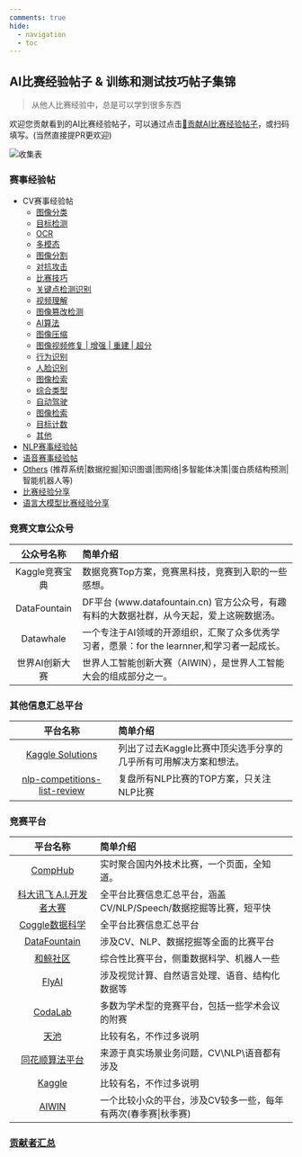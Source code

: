 ```yaml
---
comments: true
hide:
  - navigation
  - toc
---
```


## AI比赛经验帖子 & 训练和测试技巧帖子集锦

> 从他人比赛经验中，总是可以学到很多东西

欢迎您贡献看到的AI比赛经验帖子，可以通过点击[🌈贡献AI比赛经验帖子](https://www.wjx.cn/vm/PRivSRh.aspx#)，或扫码填写。(当然直接提PR更欢迎)

![收集表](https://user-images.githubusercontent.com/28639377/222939092-5e118d92-0010-4ee1-870a-5891d6b07e66.png?width=15vw)

### 赛事经验帖

- CV赛事经验帖
    - [图像分类](./CV/图像分类.md)
    - [目标检测](./CV/目标检测.md)
    - [OCR](./CV/OCR.md)
    - [多模态](./CV/多模态.md)
    - [图像分割](./CV/图像分割.md)
    - [对抗攻击](./CV/对抗攻击.md)
    - [比赛技巧](./CV/比赛技巧.md)
    - [关键点检测识别](./CV/关键点检测识别.md)
    - [视频理解](./CV/视频理解.md)
    - [图像篡改检测](./CV/图像篡改检测.md)
    - [AI算法](./CV/AI算法.md)
    - [图像压缩](./CV/图像压缩.md)
    - [图像视频修复 | 增强 | 重建 | 超分](./CV/图像视频修复_增强_重建_超分.md)
    - [行为识别](./CV/行为识别.md)
    - [人脸识别](./CV/人脸识别.md)
    - [图像检索](./CV/图像检索.md)
    - [综合类型](./CV/综合类型.md)
    - [自动驾驶](./CV/自动驾驶.md)
    - [图像检索](./CV/图像检索.md)
    - [目标计数](./CV/目标计数.md)
    - [其他](./CV/其他.md)
- [NLP赛事经验帖](./NLP.md)
- [语音赛事经验帖](./Speech.md)
- [Others](./Others.md) (推荐系统|数据挖掘|知识图谱|图网络|多智能体决策|蛋白质结构预测|智能机器人等)
- [比赛经验分享](./Interview.md)
- [语言大模型比赛经验分享](./LLM.md)

### 竞赛文章公众号

| **公众号名称** | **简单介绍** |
|:---:|:---|
|Kaggle竞赛宝典| 数据竞赛Top方案，竞赛黑科技，竞赛到入职的一些感想。|
| DataFountain | DF平台 \(www\.datafountain\.cn\) 官方公众号，有趣有料的大数据社群，从今天起，爱上这碗数据汤。|
| Datawhale | 一个专注于AI领域的开源组织，汇聚了众多优秀学习者，愿景：for the learnner,和学习者一起成长。|
| 世界AI创新大赛 | 世界人工智能创新大赛（AIWIN），是世界人工智能大会的组成部分之一。|

### 其他信息汇总平台

| **平台名称** | **简单介绍** |
|:---:|:---|
|[Kaggle Solutions](https://farid.one/kaggle-solutions/)|列出了过去Kaggle比赛中顶尖选手分享的几乎所有可用解决方案和想法。|
|[nlp-competitions-list-review](https://github.com/zhpmatrix/nlp-competitions-list-review)|复盘所有NLP比赛的TOP方案，只关注NLP比赛|

### 竞赛平台

| **平台名称** | **简单介绍** |
|:---:|:---|
|[CompHub](https://comphub.notion.site/comphub/CompHub-c353e310c8f84846ace87a13221637e8) | 实时聚合国内外技术比赛，一个页面，全知道。 |
|[科大讯飞 A\.I\.开发者大赛](https://challenge.xfyun.cn/) | 全平台比赛信息汇总平台，涵盖CV/NLP/Speech/数据挖掘等比赛，短平快 |
| [Coggle数据科学](https://coggle.club/) | 全平台比赛信息汇总平台 |
| [DataFountain](https://www.datafountain.cn/competitions) | 涉及CV、NLP、数据挖掘等全面的比赛平台 |
| [和鲸社区](https://www.heywhale.com/home/competitions) | 综合性比赛平台，侧重数据科学、机器人一些 |
| [FlyAI](https://www.flyai.com/) | 涉及视觉计算、自然语言处理、语音、结构化数据等 |
| [CodaLab](https://competitions.codalab.org/competitions) | 多数为学术型的竞赛平台，包括一些学术会议的附赛 |
| [天池](https://tianchi.aliyun.com/competition/gameList/activeList) | 比较有名，不作过多说明 |
| [同花顺算法平台](http://contest.aicubes.cn/#/) | 来源于真实场景业务问题，CV\\NLP\\语音都有涉及 |
| [Kaggle](https://www.kaggle.com/competitions) | 比较有名，不作过多说明 |
| [AIWIN](http://ailab.aiwin.org.cn/competitions/) | 一个比较小众的平台，涉及CV较多一些，每年有两次\(春季赛\|秋季赛\) |

### [贡献者汇总](https://github.com/SWHL/AI-Competition-Collections/issues/2)
